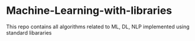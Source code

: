 # Machine-Learning-with-libraries
This repo contains all algorithms related to ML, DL, NLP implemented using standard libararies
